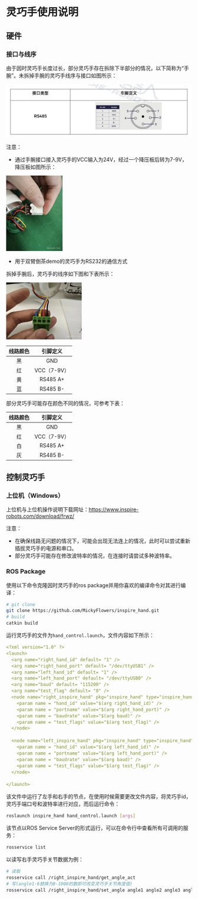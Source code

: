# 灵巧手使用说明

## 硬件

### 接口与线序

由于因时灵巧手长度过长，部分灵巧手存在拆除下半部分的情况，以下简称为“手腕”。未拆掉手腕的灵巧手线序与接口如图所示：

<img src="images/Screenshot 2024-03-06 at 19.25.02.png" alt="Screenshot 2024-03-06 at 19.25.02" style="zoom:50%;" />

注意：

- 通过手腕接口接入灵巧手的VCC输入为24V，经过一个降压板后转为7-9V，降压板如图所示：

<img src="images/image-20240306192330229.png" alt="image-20240306192330229" style="zoom:20%;" />

- 用于双臂倒茶demo的灵巧手为RS232的通信方式

拆掉手腕后，灵巧手的线序如下图和下表所示：

<img src="images/image-20240306192444281.png" alt="image-20240306192444281" style="zoom:20%;" />

| 线路颜色 |  引脚定义   |
| :------: | :---------: |
|    黑    |     GND     |
|    红    | VCC（7-9V） |
|    黄    |  RS485 A+   |
|    蓝    |  RS485 B-   |

部分灵巧手可能存在颜色不同的情况，可参考下表：

| 线路颜色 |  引脚定义   |
| :------: | :---------: |
|    黑    |     GND     |
|    红    | VCC（7-9V） |
|    白    |  RS485 A+   |
|    灰    |  RS485 B-   |

## 控制灵巧手

### 上位机（Windows）

上位机与上位机操作说明下载网址：https://www.inspire-robots.com/download/frwz/

注意：

- 在确保线路无问题的情况下，可能会出现无法连上的情况，此时可以尝试重新插拔灵巧手的电源和串口。
- 部分灵巧手可能存在修改波特率的情况，在连接时请尝试多种波特率。

### ROS Package

使用以下命令克隆因时灵巧手的ros package并用你喜欢的编译命令对其进行编译：

```bash
# git clone 
git clone https://github.com/MickyFlowers/inspire_hand.git
# build
catkin build
```

运行灵巧手的文件为`hand_control.launch`，文件内容如下所示：

```yaml
<?xml version="1.0" ?>
<launch>
  <arg name="right_hand_id" default= "1" />
  <arg name="right_hand_port" default= "/dev/ttyUSB1" />
  <arg name="left_hand_id" default= "1" />
  <arg name="left_hand_port" default= "/dev/ttyUSB0" />
  <arg name="baud" default= "115200" />
  <arg name="test_flag" default= "0" />
  <node name="right_inspire_hand" pkg="inspire_hand" type="inspire_hand" output="screen" >
    <param name = "hand_id" value="$(arg right_hand_id)" />
    <param name = "portname" value="$(arg right_hand_port)" />
    <param name = "baudrate" value="$(arg baud)" />
    <param name = "test_flags" value="$(arg test_flag)" />
  </node>
  
  <node name="left_inspire_hand" pkg="inspire_hand" type="inspire_hand" output="screen" >
    <param name = "hand_id" value="$(arg left_hand_id)" />
    <param name = "portname" value="$(arg left_hand_port)" />
    <param name = "baudrate" value="$(arg baud)" />
    <param name = "test_flags" value="$(arg test_flag)" />
  </node>
  
</launch>
```

该文件中运行了左手和右手的节点，在使用时候需要更改文件内容，将灵巧手id，灵巧手端口号和波特率进行对应，而后运行命令：

```bash
roslaunch inspire_hand hand_control.launch [args]
```

该节点以ROS Service Server的形式运行，可以在命令行中查看所有可调用的服务：

```bash
rosservice list
```

以读写右手灵巧手关节数据为例：

```bash
# 读取
rosservice call /right_inspire_hand/get_angle_act
# 写(angle1-6替换为0-1000的数即可改变灵巧手关节角度值)
rosservice call /right_inspire_hand/set_angle angle1 angle2 angle3 angle4 angle5 angle6
```

